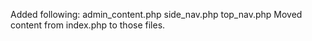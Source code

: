 Added following:
admin_content.php
side_nav.php
top_nav.php
Moved content from index.php to those files.
